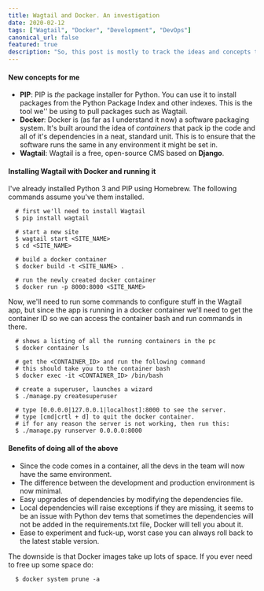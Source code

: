 ```yaml
---
title: Wagtail and Docker. An investigation
date: 2020-02-12
tags: ["Wagtail", "Docker", "Development", "DevOps"]
canonical_url: false
featured: true
description: "So, this post is mostly to track the ideas and concepts that appear as I begin to delve into the world of Docker and Wagtail."
---
```


#### New concepts for me
* __PIP__: PIP is _the_ package installer for Python. You can use it to install packages from the Python Package Index and other indexes. This is the tool we'' be using to pull packages such as Wagtail.
* __Docker__: Docker is (as far as I understand it now) a software packaging system. It's built around the idea of _containers_ that pack ip the code and all of it's dependencies in a neat, standard unit. This is to ensure that the software runs the same in any environment it might be set in.
* __Wagtail__: Wagtail is a free, open-source CMS based on __Django__. 

#### Installing Wagtail with Docker and running it

I've already installed Python 3 and PIP using Homebrew. The following commands assume you've them installed.

```
  # first we'll need to install Wagtail
  $ pip install wagtail

  # start a new site
  $ wagtail start <SITE_NAME>
  $ cd <SITE_NAME>

  # build a docker container
  $ docker build -t <SITE_NAME> .

  # run the newly created docker container
  $ docker run -p 8000:8000 <SITE_NAME>
```

Now, we'll need to run some commands to configure stuff in the Wagtail app, but since the app is running in a docker container we'll need to get the container ID so we can access the container bash and run commands in there.

```
  # shows a listing of all the running containers in the pc
  $ docker container ls

  # get the <CONTAINER_ID> and run the following command
  # this should take you to the container bash
  $ docker exec -it <CONTAINER_ID> /bin/bash

  # create a superuser, launches a wizard
  $ ./manage.py createsuperuser

  # type [0.0.0.0|127.0.0.1|localhost]:8000 to see the server.
  # type [cmd|crtl + d] to quit the docker container.
  # if for any reason the server is not working, then run this:
  $ ./manage.py runserver 0.0.0.0:8000
```

#### Benefits of doing all of the above

* Since the code comes in a container, all the devs in the team will now have the same environment.
* The difference between the development and production environment is now minimal.
* Easy upgrades of dependencies by modifying the dependencies file.
* Local dependencies will raise exceptions if they are missing, it seems to be an issue with Python dev tems that sometimes the dependencies will not be added in the requirements.txt file, Docker will tell you about it.
* Ease to experiment and fuck-up, worst case you can always roll back to the latest stable version.

The downside is that Docker images take up lots of space. If you ever need to free up some space do:

```
  $ docker system prune -a
```

